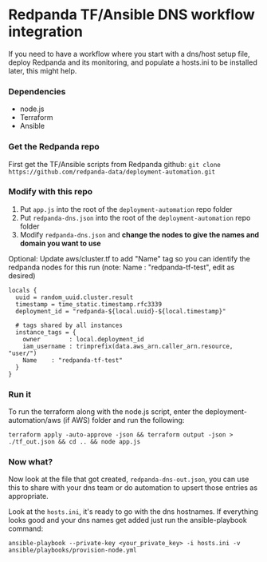 # Redpanda TF/Ansible DNS workflow integration

If you need to have a workflow where you start with a dns/host setup file, deploy Redpanda and its monitoring, and populate a hosts.ini to be installed later, this might help.

### Dependencies
- node.js
- Terraform
- Ansible

### Get the Redpanda repo

First get the TF/Ansible scripts from Redpanda github:
`git clone https://github.com/redpanda-data/deployment-automation.git`

### Modify with this repo

1. Put `app.js` into the root of the `deployment-automation` repo folder
2. Put `redpanda-dns.json` into the root of the `deployment-automation` repo folder
3. Modify `redpanda-dns.json` and **change the nodes to give the names and domain you want to use**

Optional: Update aws/cluster.tf to add "Name" tag so you can identify the redpanda nodes for this run (note: Name : "redpanda-tf-test", edit as desired)

```
locals {
  uuid = random_uuid.cluster.result
  timestamp = time_static.timestamp.rfc3339
  deployment_id = "redpanda-${local.uuid}-${local.timestamp}"

  # tags shared by all instances
  instance_tags = {
    owner        : local.deployment_id
    iam_username : trimprefix(data.aws_arn.caller_arn.resource, "user/")
    Name	: "redpanda-tf-test"
  }
}
```

### Run it

To run the terraform along with the node.js script, enter the deployment-automation/aws (if AWS) folder and run the following:

`terraform apply -auto-approve -json && terraform output -json > ./tf_out.json && cd .. && node app.js`

### Now what?

Now look at the file that got created, `redpanda-dns-out.json`, you can use this to share with your dns team or do automation to upsert those entries as appropriate.

Look at the `hosts.ini`, it's ready to go with the dns hostnames. If everything looks good and your dns names get added just run the ansible-playbook command:

`ansible-playbook --private-key <your_private_key> -i hosts.ini -v ansible/playbooks/provision-node.yml`
